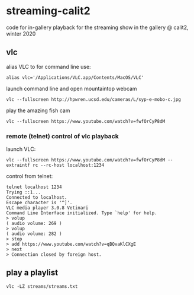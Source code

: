 # streaming-calit2
code for in-gallery playback for the streaming show in the gallery @ calit2, winter 2020

## vlc

alias VLC to for command line use: 

```alias vlc='/Applications/VLC.app/Contents/MacOS/VLC'```

launch command line and open mountaintop webcam

```vlc --fullscreen http://hpwren.ucsd.edu/cameras/L/syp-e-mobo-c.jpg```

play the amazing fish cam

```vlc --fullscreen https://www.youtube.com/watch?v=fwfOrCyP8dM```

### remote (telnet) control of vlc playback

launch VLC:
```
vlc --fullscreen https://www.youtube.com/watch?v=fwfOrCyP8dM --extraintf rc --rc-host localhost:1234
```

control from telnet:
```
telnet localhost 1234
Trying ::1...
Connected to localhost.
Escape character is '^]'.
VLC media player 3.0.8 Vetinari
Command Line Interface initialized. Type `help' for help.
> volup
( audio volume: 269 )
> volup
( audio volume: 282 )
> stop
> add https://www.youtube.com/watch?v=qBQvaKlCXgE
> next
> Connection closed by foreign host.
```

## play a playlist

```
vlc -LZ streams/streams.txt
```

